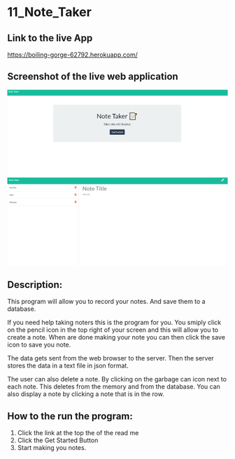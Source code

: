 # 11_Note_Taker

## Link to the live App
https://boiling-gorge-62792.herokuapp.com/

## Screenshot of the live web application
![Home Page](./screenshots/notehome.png)
![Note Page](./screenshots/notnote.png)

## Description:
This program will allow you to record your notes. And save them to a database.

If you need help taking noters this is the program for you. You smiply click on the pencil icon in the top right of your
screen and this will allow you to create a note. When are done making your note you can then click the save icon to save you note.

The data gets sent from the web browser to the server. Then the server stores the data in a text file in json format.

The user can also delete a note. By clicking on the garbage can icon next to each note. 
This deletes from the memory and from the database. You can also display a note by clicking a note that is in the row.

## How to the run the program:
1. Click the link at the top the of the read me
2. Click the Get Started Button
3. Start making you notes.
